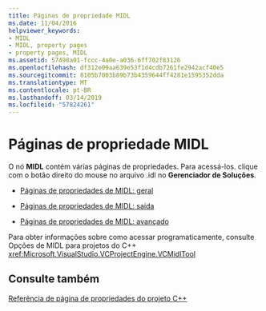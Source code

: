 ```yaml
---
title: Páginas de propriedade MIDL
ms.date: 11/04/2016
helpviewer_keywords:
- MIDL
- MIDL, property pages
- property pages, MIDL
ms.assetid: 57498a01-fccc-4a0e-a036-6ff702f83126
ms.openlocfilehash: df312e09aa639e53f1d4cdb7261fe2942acf40e5
ms.sourcegitcommit: 8105b7003b89b73b4359644ff4281e1595352dda
ms.translationtype: MT
ms.contentlocale: pt-BR
ms.lasthandoff: 03/14/2019
ms.locfileid: "57824261"
---
```

# <a name="midl-property-pages"></a>Páginas de propriedade MIDL

O nó **MIDL** contém várias páginas de propriedades. Para acessá-los. clique com o botão direito do mouse no arquivo .idl no **Gerenciador de Soluções**.

- [Páginas de propriedades de MIDL: geral](midl-property-pages-general.md)

- [Páginas de propriedades de MIDL: saída](midl-property-pages-output.md)

- [Páginas de propriedades de MIDL: avançado](midl-property-pages-advanced.md)

Para obter informações sobre como acessar programaticamente, consulte Opções de MIDL para projetos do C++ <xref:Microsoft.VisualStudio.VCProjectEngine.VCMidlTool>

## <a name="see-also"></a>Consulte também

[Referência de página de propriedades do projeto C++](property-pages-visual-cpp.md)
